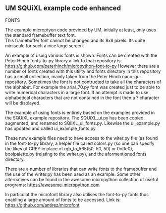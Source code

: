 ## UM SQUiXL example code enhanced

FONTS

The example microptyon code provided by UM, initially at least, only uses the standard framebuffer text font.  
This framebuffer font cannot be changed and its 8x8 pixels.  Its quite miniscule for such a nice large screen. 

An example of using various fonts is shown.  Fonts can be created with the Peter Hinch fonts-to-py library a link to that repository is:
https://github.com/peterhinch/micropython-font-to-py
However there are a number of fonts created with this utility and fonts directory in this repository has a small collection, mainly taken from the Peter Hinch nano-gui repository.  Sometimes the font is not contructed to take all the characters of the alphabet.  For example the arial_70.py font was created just to be able to write numerical characters in a large font.  If an attempt is made to use alphabetical characters that are not contained in the font then a ? character will be displayed.

The example of using fonts is entirely based on the examples provided in the SQUiXL example repository. The SQUiXL_ui.py has been copied, augmented, and renamed to SQIiXL_ui_fonts.py.  Likewise the ui_example.py has updated and called ui_example_fonts.py.

These new example files need to have access to the witer.py file (as found in the font-to-py library, a helper file called colors.py (so one can specify the likes of GREY in place of rgb_to_565(50, 50, 50) or 0xffe0), boolpalette.py (relating to the writer.py), and the aformentioned fonts directory.

There are a number of libraries that can write fonts to the framebuffer and the use of the writer.py has been used as an example.  Some other alternatives can be found in the awesome micropython collection of useful programs:
https://awesome-micropython.com

In particulat the microfont library also utilises the font-to-py fonts thus enabling a large amount of fonts to be accessed. Link is:
https://github.com/antirez/microfont
